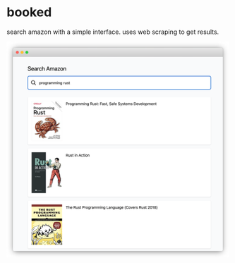 # booked

search amazon with a simple interface. uses web scraping to get results.

![screenshot](https://github.com/danbruder/booked/blob/main/screenshot.png?raw=true)
